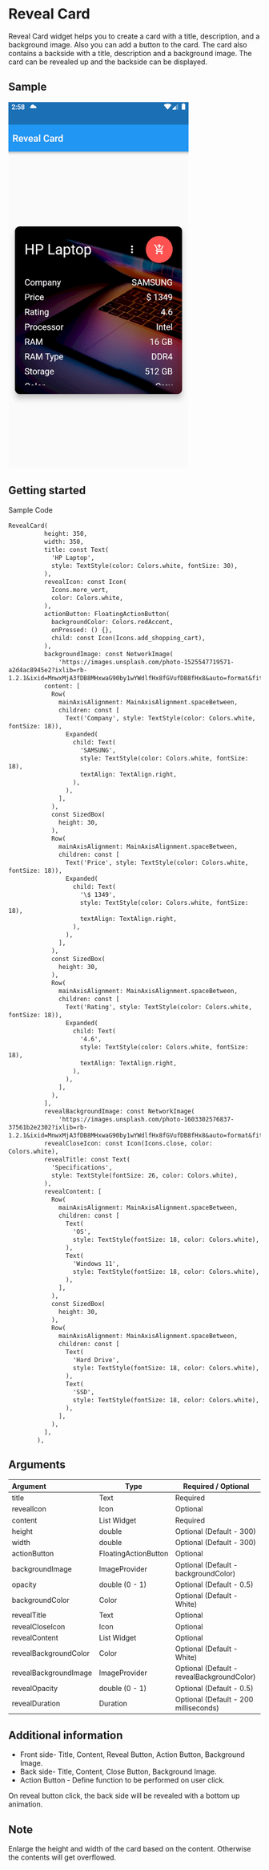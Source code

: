 # Reveal Card

Reveal Card widget helps you to create a card with a title, description, and a background image. Also you can add a button to the card. The card also contains a backside with a title, description and a background image. The card can be revealed up and the backside can be displayed.

## Sample

![](assets/20220504_150008_Reveal_Card.gif)

## Getting started

Sample Code

```
RevealCard(
          height: 350,
          width: 350,
          title: const Text(
            'HP Laptop',
            style: TextStyle(color: Colors.white, fontSize: 30),
          ),
          revealIcon: const Icon(
            Icons.more_vert,
            color: Colors.white,
          ),
          actionButton: FloatingActionButton(
            backgroundColor: Colors.redAccent,
            onPressed: () {},
            child: const Icon(Icons.add_shopping_cart),
          ),
          backgroundImage: const NetworkImage(
              'https://images.unsplash.com/photo-1525547719571-a2d4ac8945e2?ixlib=rb-1.2.1&ixid=MnwxMjA3fDB8MHxwaG90by1wYWdlfHx8fGVufDB8fHx8&auto=format&fit=crop&w=764&q=80'),
          content: [
            Row(
              mainAxisAlignment: MainAxisAlignment.spaceBetween,
              children: const [
                Text('Company', style: TextStyle(color: Colors.white, fontSize: 18)),
                Expanded(
                  child: Text(
                    'SAMSUNG',
                    style: TextStyle(color: Colors.white, fontSize: 18),
                    textAlign: TextAlign.right,
                  ),
                ),
              ],
            ),
            const SizedBox(
              height: 30,
            ),
            Row(
              mainAxisAlignment: MainAxisAlignment.spaceBetween,
              children: const [
                Text('Price', style: TextStyle(color: Colors.white, fontSize: 18)),
                Expanded(
                  child: Text(
                    '\$ 1349',
                    style: TextStyle(color: Colors.white, fontSize: 18),
                    textAlign: TextAlign.right,
                  ),
                ),
              ],
            ),
            const SizedBox(
              height: 30,
            ),
            Row(
              mainAxisAlignment: MainAxisAlignment.spaceBetween,
              children: const [
                Text('Rating', style: TextStyle(color: Colors.white, fontSize: 18)),
                Expanded(
                  child: Text(
                    '4.6',
                    style: TextStyle(color: Colors.white, fontSize: 18),
                    textAlign: TextAlign.right,
                  ),
                ),
              ],
            ),
          ],
          revealBackgroundImage: const NetworkImage(
              'https://images.unsplash.com/photo-1603302576837-37561b2e2302?ixlib=rb-1.2.1&ixid=MnwxMjA3fDB8MHxwaG90by1wYWdlfHx8fGVufDB8fHx8&auto=format&fit=crop&w=1468&q=80'),
          revealCloseIcon: const Icon(Icons.close, color: Colors.white),
          revealTitle: const Text(
            'Specifications',
            style: TextStyle(fontSize: 26, color: Colors.white),
          ),
          revealContent: [
            Row(
              mainAxisAlignment: MainAxisAlignment.spaceBetween,
              children: const [
                Text(
                  'OS',
                  style: TextStyle(fontSize: 18, color: Colors.white),
                ),
                Text(
                  'Windows 11',
                  style: TextStyle(fontSize: 18, color: Colors.white),
                ),
              ],
            ),
            const SizedBox(
              height: 30,
            ),
            Row(
              mainAxisAlignment: MainAxisAlignment.spaceBetween,
              children: const [
                Text(
                  'Hard Drive',
                  style: TextStyle(fontSize: 18, color: Colors.white),
                ),
                Text(
                  'SSD',
                  style: TextStyle(fontSize: 18, color: Colors.white),
                ),
              ],
            ),
          ],
        ),
```

## Arguments


| Argument              | Type                 | Required / Optional                        |
| :---------------------- | ---------------------- | -------------------------------------------- |
| title                 | Text                 | Required                                   |
| revealIcon            | Icon                 | Optional                                   |
| content               | List Widget          | Required                                   |
| height                | double               | Optional (Default - 300)                   |
| width                 | double               | Optional (Default - 300)                   |
| actionButton          | FloatingActionButton | Optional                                   |
| backgroundImage       | ImageProvider        | Optional (Default - backgroundColor)       |
| opacity               | double (0 - 1)       | Optional (Default - 0.5)                   |
| backgroundColor       | Color                | Optional (Default - White)                 |
| revealTitle           | Text                 | Optional                                   |
| revealCloseIcon       | Icon                 | Optional                                   |
| revealContent         | List Widget          | Optional                                   |
| revealBackgroundColor | Color                | Optional (Default - White)                 |
| revealBackgroundImage | ImageProvider        | Optional (Default - revealBackgroundColor) |
| revealOpacity         | double (0 - 1)       | Optional (Default - 0.5)                   |
| revealDuration        | Duration             | Optional (Default - 200 milliseconds)      |

## Additional information

* Front side- Title, Content, Reveal Button, Action Button, Background Image.
* Back side- Title, Content, Close Button, Background Image.
* Action Button - Define function to be performed on user click.

On reveal button click, the back side will be revealed with a bottom up animation.

## Note

Enlarge the height and width of the card based on the content. Otherwise the contents will get overflowed.

